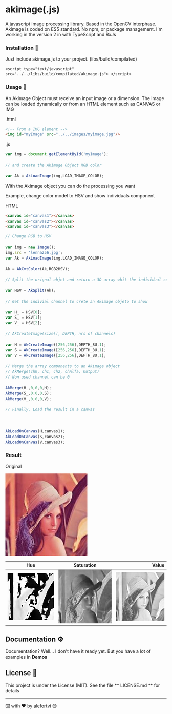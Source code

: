 
# akimage(.js)

A javascript image processing library. Based in the OpenCV interphase. 
Akimage is coded on ES5 standard. No npm, or package management.
                                                                       I'm working in the version 2 in with TypeScript and RxJs 

### Installation 🔧

Just include akimage.js to your project. (libs/build/compilated)
```
<script type="text/javascript" src="../../libs/build/compilated/akimage.js"> </script>
```

### Usage 🔧


An Akimage Object must receive an input image or a dimension. The image can be loaded dynamically or from an HTML element such as CANVAS or IMG

.html

```HTML
<!-- From a IMG element -->
<img id="myImage" src="../../images/myimage.jpg"/>

```

.js

```Javascript
var img = document.getElementById('myImage');

// and create the Akimage Object RGB color

var Ak = AkLoadImage(img,LOAD_IMAGE_COLOR);


```

With the Akimage object you can do the processing you want

Example, change color model to HSV and show individuals component

HTML

```HTML
<canvas id="canvas1"></canvas>
<canvas id="canvas2"></canvas>
<canvas id="canvas3"></canvas>

```

```Javascript
// Change RGB to HSV

var img = new Image();
img.src = 'lenna256.jpg';
var Ak = AkLoadImage(img,LOAD_IMAGE_COLOR);

Ak = AkCvtColor(Ak,RGB2HSV);

// Split the orignal objet and return a 3D array whit the individual components in each dimension 

var HSV = AkSplit(Ak);

// Get the indivial channel to crete an Akimage objeto to show

var H_ = HSV[0];
var S_ = HSV[1];
var V_ = HSV[2];

// AkCreateImage(size[], DEPTH, nrs of channels) 

var H = AkCreateImage([256,256],DEPTH_8U,1);
var S = AkCreateImage([256,256],DEPTH_8U,1);
var V = AkCreateImage([256,256],DEPTH_8U,1);

// Merge the array components to an Akimage object
// AkMerge(ch0, ch1, ch2, chAlfa, Output)
// Non used channel can be 0

AkMerge(H_,0,0,0,H);
AkMerge(S_,0,0,0,S);
AkMerge(V_,0,0,0,V);

// Finally. Load the result in a canvas



AkLoadOnCanvas(H,canvas1);
AkLoadOnCanvas(S,canvas2);
AkLoadOnCanvas(V,canvas3);

```
### Result️
Original

![alt text](https://raw.githubusercontent.com/alefortvi/akimagejs/master/images/lenna256.jpg "")


| Hue        | Saturation           |  Value  |
| ------------- |:-------------:| -----:|
| ![alt text](https://raw.githubusercontent.com/alefortvi/akimagejs/master/images/Hue.png "") |![alt text](https://raw.githubusercontent.com/alefortvi/akimagejs/master/images/Sat.png "")  |![alt text](https://raw.githubusercontent.com/alefortvi/akimagejs/master/images/Val.png "") 


## Documentation ⚙️

Documentation? Well... 
I don't have it ready yet. But you have a lot of examples in **Demos**

## License 📄

This project is under the License (MIT). See the file ** LICENSE.md ** for details


---
⌨️ with ❤️ by [alefortvi](https://github.com/alefortvi) 😊
